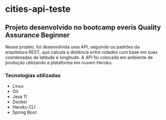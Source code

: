 # cities-api-teste

## Projeto desenvolvido no bootcamp everis Quality Assurance Beginner 

Nesse projeto, foi desenvolvida uma API, seguindo os padrões da arquitetura REST,
que calcula a distância entre cidades com base em suas coordenadas de latitude e longitude. A API foi colocada em ambiente de produção utilizando a plataforma em nuvem Heroku.

### Tecnologias utilizadas
- Linux
- Git
- Java 11
- Docker
- Heroku CLI
- Spring Boot
